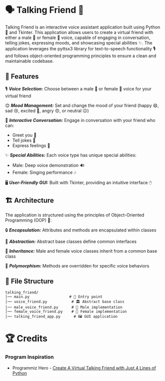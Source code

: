 # 🗣️ Talking Friend 🤖
Talking Friend is an interactive voice assistant application built using Python 🐍 and Tkinter. This application allows users to create a virtual friend with either a male 🧑 or female 👩 voice, capable of engaging in conversation, telling jokes, expressing moods, and showcasing special abilities ✨. The application leverages the pyttsx3 library for text-to-speech functionality 🎙️ and follows object-oriented programming principles to ensure a clean and maintainable codebase.

## 🌟 Features
🎙️ **_Voice Selection:_** Choose between a male 🧑 or female 👩 voice for your virtual friend

😊 **_Mood Management:_** Set and change the mood of your friend (happy 😄, sad 😢, excited 🤩, angry 😠, or neutral 😐)

💬 **_Interactive Conversation:_** Engage in conversation with your friend who can:
- Greet you 👋
- Tell jokes 🤣
- Express feelings 💭

✨ **_Special Abilities:_** Each voice type has unique special abilities:
- Male: Deep voice demonstration 🔊
- Female: Singing performance 🎶

🖥️ **_User-Friendly GUI:_** Built with Tkinter, providing an intuitive interface 🖱️

## 🏗️ Architecture
The application is structured using the principles of Object-Oriented Programming (OOP) 🧱:

🔒 **_Encapsulation:_** Attributes and methods are encapsulated within classes

🧠 **_Abstraction:_** Abstract base classes define common interfaces

🧬 **_Inheritance:_** Male and female voice classes inherit from a common base class

🔄 **_Polymorphism:_** Methods are overridden for specific voice behaviors

## 📂 File Structure
```
talking_friend/
│── main.py                  # 🚀 Entry point
│── voice_friend.py           # 🏛️ Abstract base class
│── male_voice_friend.py      # 🧑 Male implementation
│── female_voice_friend.py    # 👩 Female implementation
│── talking_friend_app.py      # 🖼️ GUI application
```

# 🏆 Credits
### Program Inspiration
- Programmiz Hero - [Create A Virtual Talking Friend with Just 4 Lines of Python](https://youtu.be/nbX4MBzB_rg?si=rSuVx0zH3xViKCKZ)
